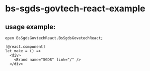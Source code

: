 # bs-sgds-govtech-react-example

## usage example:

```
open BsSgdsGovtechReact.BsSgdsGovetechReact;

[@react.component]
let make = () =>
  <div>
    <Brand name="SGDS" link="/" />
  </div>
```
